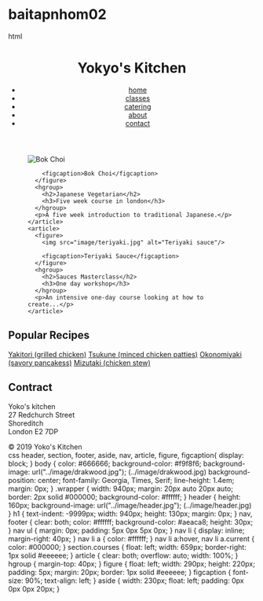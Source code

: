 # baitapnhom02
html
<!DOCTYPE html>
<html lang="en">
<head>
  <meta charset="UTF-8">
  <title>HTML5 Layout</title>
  <link rel="stylesheet" href="css/exam03.css">
</head>
<body>
<div class="wrapper">
  <header>
    <h1>Yokyo's Kitchen</h1>
    <nav>
      <ul>
        <li><a href="#" class="current">home</a></li>
        <li><a href="#">classes</a></li>
        <li><a href="#">catering</a></li>
        <li><a href="#">about</a></li>
        <li><a href="#">contact</a></li>
      </ul>
    </nav>
  </header>
  <section class="courses">
    <article>
      <figure>
        <img src="image/bok choi.jpg" alt="Bok Choi"/>
        
        <figcaption>Bok Choi</figcaption>
      </figure>
      <hgroup>
        <h2>Japanese Vegetarian</h2>
        <h3>Five week course in london</h3>
      </hgroup>
      <p>A five week introduction to traditional Japanese.</p>
    </article>
    <article>
      <figure>
        <img src="image/teriyaki.jpg" alt="Teriyaki sauce"/>

        <figcaption>Teriyaki Sauce</figcaption>
      </figure>
      <hgroup>
        <h2>Sauces Masterclass</h2>
        <h3>One day workshop</h3>
      </hgroup>
      <p>An intensive one-day course looking at how to create...</p>
    </article>
  </section>
  <aside>
    <section class="popular-recipes">
      <h2>Popular Recipes</h2>
      <a href="">Yakitori (grilled chicken)</a>
      <a href="">Tsukune (minced chicken patties)</a>
      <a href="">Okonomiyaki (savory pancakess)</a>
      <a href="">Mizutaki (chicken stew)</a>
    </section>
    <section class="contract-details">
      <h2>Contract</h2>
      <p>Yoko's kitchen<br/>
        27 Redchurch Street<br/>
        Shoreditch<br/>
        London E2 7DP</p>
    </section>
  </aside>
  <footer>
    &copy; 2019 Yoko's Kitchen
  </footer>
</div>
</body>
</html>
css
     header, section, footer, aside, nav, article, figure, figcaption{
         display: block;
                      }
body {
  color: #666666;
  background-color: #f9f8f6;
  background-image: url("../image/drakwood.jpg");
  (../image/drakwood.jpg)
  background-position: center;
  font-family: Georgia, Times, Serif;
  line-height: 1.4em;
  margin: 0px;
}
.wrapper {
  width: 940px;
  margin: 20px auto 20px auto;
  border: 2px solid #000000;
  background-color: #ffffff;
}
header {
  height: 160px;
  background-image: url("../image/header.jpg");
  (../image/header.jpg)
}
h1 {
  text-indent: -9999px;
  width: 940px;
  height: 130px;
  margin: 0px;
}
nav, footer {
  clear: both;
  color: #ffffff;
  background-color: #aeaca8;
  height: 30px;
}
nav ul {
  margin: 0px;
  padding: 5px 0px 5px 0px;
}
nav li {
  display: inline;
  margin-right: 40px;
}
nav li a {
  color: #ffffff;
}
nav li a:hover, nav li a.current {
  color: #000000;
}
section.courses {
  float: left;
  width: 659px;
  border-right: 1px solid #eeeeee;
}
article {
  clear: both;
  overflow: auto;
  width: 100%;
}
hgroup {
  margin-top: 40px;
}
figure {
  float: left;
  width: 290px;
  height: 220px;
  padding: 5px;
  margin: 20px;
  border: 1px solid #eeeeee;
}
figcaption {
  font-size: 90%;
  text-align: left;
}
aside {
  width: 230px;
  float: left;
  padding: 0px 0px 0px 20px;
}
